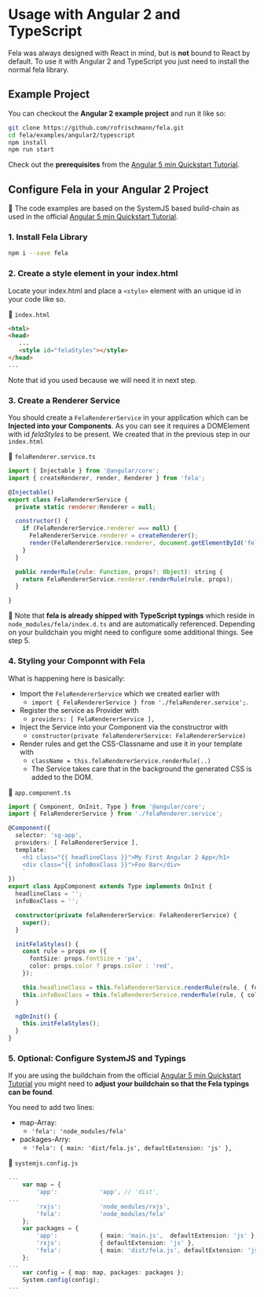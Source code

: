 # Usage with Angular 2 and TypeScript

Fela was always designed with React in mind, but is **not** bound to React by default. 
To use it with Angular 2 and TypeScript you just need to install the normal fela library.

## Example Project

You can checkout the **Angular 2 example project** and run it like so:

```sh
git clone https://github.com/rofrischmann/fela.git
cd fela/examples/angular2/typescript
npm install
npm run start
```

Check out the **prerequisites** from the [Angular 5 min Quickstart Tutorial](https://angular.io/docs/ts/latest/quickstart.html).


## Configure Fela in your Angular 2 Project

:red_circle: The code examples are based on the SystemJS based build-chain as used in the official [Angular 5 min Quickstart Tutorial](https://angular.io/docs/ts/latest/quickstart.html).
 
### 1. Install Fela Library
 
```sh
npm i --save fela
```


### 2. Create a style element in your index.html

Locate your index.html and place a `<style>` element with an unique id in your code like so.

:file_folder: `index.html`
```html
<html>
<head>
   ...
   <style id="felaStyles"></style>
</head>
...
```

Note that id you used because we will need it in next step.

### 3. Create a Renderer Service

You should create a `FelaRendererService` in your application which can be **Injected into your Components**. 
As you can see it requires a DOMElement with id *felaStyles* to be present. We created that in the previous step in our `index.html`
 
:file_folder: `felaRenderer.service.ts`

```javascript
import { Injectable } from '@angular/core';
import { createRenderer, render, Renderer } from 'fela';

@Injectable()
export class FelaRendererService {
  private static renderer:Renderer = null;

  constructor() {
    if (FelaRendererService.renderer === null) {
      FelaRendererService.renderer = createRenderer();
      render(FelaRendererService.renderer, document.getElementById('felaStyles'));
    }
  }

  public renderRule(rule: Function, props?: Object): string {
    return FelaRendererService.renderer.renderRule(rule, props);
  }

}
```


:red_circle: Note that **fela is already shipped with TypeScript typings** which reside in `node_modules/fela/index.d.ts` and are automatically referenced. Depending on your buildchain you might need to configure some additional things. See step 5.

### 4. Styling your Componnt with Fela

What is happening here is basically:

  * Import the `FelaRendererService` which we created earlier with 
    * `import { FelaRendererService } from './felaRenderer.service';`.
  * Register the service as Provider with 
    * `providers: [ FelaRendererService ],`
  * Inject the Service into your Component via the constructror with 
    * `constructor(private felaRendererService: FelaRendererService)`
  * Render rules and get the CSS-Classname and use it in your template with
    * `className = this.felaRendererService.renderRule(..)`
    * The Service takes care that in the background the generated CSS is added to the DOM.

:file_folder: `app.component.ts`

```typescript
import { Component, OnInit, Type } from '@angular/core';
import { FelaRendererService } from './felaRenderer.service';

@Component({
  selector: 'sg-app',
  providers: [ FelaRendererService ],
  template: `
    <h1 class="{{ headlineClass }}">My First Angular 2 App</h1>
    <div class="{{ infoBoxClass }}">Foo Bar</div>
    `
})
export class AppComponent extends Type implements OnInit {
  headlineClass = '';
  infoBoxClass = '';

  constructor(private felaRendererService: FelaRendererService) {
    super();
  }

  initFelaStyles() {
    const rule = props => ({
      fontSize: props.fontSize + 'px',
      color: props.color ? props.color : 'red',
    });

    this.headlineClass = this.felaRendererService.renderRule(rule, { fontSize: 20 });
    this.infoBoxClass = this.felaRendererService.renderRule(rule, { color: '#00ff00' });
  }

  ngOnInit() {
    this.initFelaStyles();
  }
}
```

### 5. Optional: Configure SystemJS and Typings

If you are using the buildchain from the official [Angular 5 min Quickstart Tutorial](https://angular.io/docs/ts/latest/quickstart.html)
you might need to **adjust your buildchain so that the Fela typings can be found**.

You need to add two lines:

  * map-Array:
    * `'fela': 'node_modules/fela'`
  * packages-Arry:
    * `'fela': { main: 'dist/fela.js', defaultExtension: 'js' },`
    
:file_folder: `systemjs.config.js`

```typescript
...
    var map = {
        'app':            'app', // 'dist',
...
        'rxjs':           'node_modules/rxjs',
        'fela':           'node_modules/fela'
    };
    var packages = {
        'app':            { main: 'main.js',  defaultExtension: 'js' },
        'rxjs':           { defaultExtension: 'js' },
        'fela':           { main: 'dist/fela.js', defaultExtension: 'js' },
    };
...
    var config = { map: map, packages: packages };
    System.config(config);
...
```


